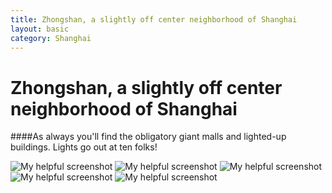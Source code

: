 ```yaml
---
title: Zhongshan, a slightly off center neighborhood of Shanghai
layout: basic
category: Shanghai
---
```



Zhongshan, a slightly off center neighborhood of Shanghai
=========================================================

####As always you'll find the obligatory giant malls and lighted-up buildings. Lights go out at ten folks! 

![My helpful screenshot](http://res.cloudinary.com/djfwqxjdx/image/upload/v1412587393/zhongshan1_pd8y0c.jpg)
![My helpful screenshot](http://res.cloudinary.com/djfwqxjdx/image/upload/v1412587527/zhongshan2_bi7e1s.jpg)
![My helpful screenshot](http://res.cloudinary.com/djfwqxjdx/image/upload/v1412587518/zhongshan3_ta27md.jpg)
![My helpful screenshot](http://res.cloudinary.com/djfwqxjdx/image/upload/v1412587519/zhongshan4_ok9vjr.jpg)
![My helpful screenshot](http://res.cloudinary.com/djfwqxjdx/image/upload/v1412587382/zhongshan5_ztoz4c.jpg)

